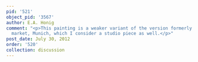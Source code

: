 ```yaml
---
pid: '521'
object_pid: '3567'
author: E.A. Honig
comment: "<p>This painting is a weaker variant of the version formerly on the art
  market, Munich, which I consider a studio piece as well.</p>"
post_date: July 30, 2012
order: '520'
collection: discussion
---
```

